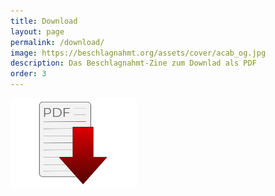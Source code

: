 ```yaml
---
title: Download
layout: page
permalink: /download/
image: https://beschlagnahmt.org/assets/cover/acab_og.jpg
description: Das Beschlagnahmt-Zine zum Downlad als PDF
order: 3
---
```

[<img src="/assets/pages/download-pdf.png" width="40%">](/assets/download/acab.pdf)
